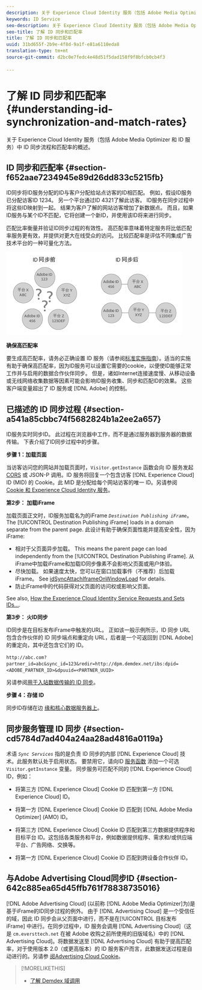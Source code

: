 ```yaml
---
description: 关于 Experience Cloud Identity 服务（包括 Adobe Media Optimizer 和 ID 服务）中 ID 同步流程和匹配率的概述。
keywords: ID Service
seo-description: 关于 Experience Cloud Identity 服务（包括 Adobe Media Optimizer 和 ID 服务）中 ID 同步流程和匹配率的概述。
seo-title: 了解 ID 同步和匹配率
title: 了解 ID 同步和匹配率
uuid: 31bd655f-2b9e-4f8d-9a1f-e81a6110eda8
translation-type: tm+mt
source-git-commit: d2bc0e7fedc4e48d51f5dad158f9f8bfcb0cb4f3

---
```



# 了解 ID 同步和匹配率 {#understanding-id-synchronization-and-match-rates}

关于 Experience Cloud Identity 服务（包括 Adobe Media Optimizer 和 ID 服务）中 ID 同步流程和匹配率的概述。

## ID 同步和匹配率 {#section-f652aae7234945e89d26dd833c5215fb}

ID同步将ID服务分配的ID与客户分配给站点访客的ID相匹配。 例如，假设ID服务已分配访客ID 1234。 另一个平台通过ID 4321了解此访客。 ID服务在同步过程中将这些ID映射到一起。 结果为客户了解的网站访客增加了新数据点。 而且，如果ID服务与某个ID不匹配，它将创建一个新ID，并使用该ID将来进行同步。

匹配比率衡量并验证ID同步过程的有效性。 高匹配率意味着特定服务将比低匹配率服务更有效，并提供对更大在线受众的访问。 比较匹配率是评估不同集成广告技术平台的一种可量化方法。

![](assets/idsync2.png)

**确保高匹配率**

要生成高匹配率，请务必正确设置 ID 服务（请参阅[标准实施指南](../implementation-guides/standard.md#concept-89cd0199a9634fc48644f2d61e3d2445)）。适当的实施有助于确保高匹配率，因为ID服务可以设置它需要的cookie，以便使ID能够正常工作并与启用的数据合作伙伴同步。 但是，诸如Internet连接速度慢、从移动设备或无线网络收集数据等因素可能会影响ID服务收集、同步和匹配ID的效果。 这些客户端变量超出了 ID 服务或 [!DNL Adobe] 的控制。

## 已描述的 ID 同步过程 {#section-a541a85cbbc74f5682824b1a2ee2a657}

ID服务实时同步ID。 此过程在浏览器中工作，而不是通过服务器到服务器的数据传输。 下表介绍了ID同步过程中的步骤。

**步骤 1：加载页面**

当访客访问您的网站并加载页面时，`Visitor.getInstance` 函数会向 ID 服务发起 [CORS](../reference/cors.md#concept-6c280446990d46d88ba9da15d2dcc758) 或 JSON-P 调用。ID 服务将回复一个包含访客 [!DNL Experience Cloud] ID (MID) 的 Cookie。此 MID 是分配给每个网站访客的唯一 ID。另请参阅 [Cookie 和 Experience Cloud Identity 服务](../introduction/cookies.md)。

**第2步： 加载iFrame**

加载页面正文时，ID服务加载名为的iFrame *`Destination Publishing iFrame`*。 The [!UICONTROL Destination Publishing iFrame] loads in a domain separate from the parent page. 此设计有助于确保页面性能并提高安全性，因为iFrame:

* 相对于父页面异步加载。 This means the parent page can load independently from the [!UICONTROL Destination Publishing iFrame]. 从iFrame中加载iFrame和加载ID同步像素不会影响父页面或用户体验。
* 尽快加载。 如果速度太快，您可以在窗口加载事件（不推荐）后加载iFrame。 See [idSyncAttachIframeOnWindowLoad](../library/function-vars/idsyncattachiframeonwindowload.md#reference-b86b7112e0814a4c82c4e24c158508f4) for details.
* 防止iFrame中的代码获得对父页面的访问权或影响父页面。

See also, [How the Experience Cloud Identity Service Requests and Sets IDs...](../introduction/id-request.md#concept-2caacebb1d244402816760e9b8bcef6a).

**第3步： 火ID同步**

ID同步是在目标发布iFrame中触发的URL。 正如该一般示例所示，ID 同步 URL 包含合作伙伴的 ID 同步端点和重定向 URL，后者是一个可返回到 [!DNL Adobe] 的重定向，其中还包含它们的 ID。

`http://abc.com?partner_id=abc&sync_id=123&redir=http://dpm.demdex.net/ibs:dpid=<ADOBE_PARTNER_ID>&dpuuid=<PARTNER_UUID>`

另请参阅[用于入站数据传输的 ID 同步](https://docs.adobe.com/content/help/zh-Hans/audience-manager/user-guide/implementation-integration-guides/sending-audience-data/batch-data-transfer-process/id-sync-http.html)。

**步骤 4：存储 ID**

同步ID存储在边 [缘和核心数据服务器上](https://docs.adobe.com/content/help/en/audience-manager/user-guide/reference/system-components/components-edge.html)。

## 同步服务管理 ID 同步 {#section-cd5784d7ad404a24aa28ad4816a0119a}

术语 *`Sync Services`* 指的是负责 ID 同步的内部 [!DNL Experience Cloud] 技术。此服务默认处于启用状态。 要禁用它，请向ID [服务函数](../library/function-vars/disableidsync.md#reference-589d6b489ac64eddb5a7ff758945e414) 添加一个可选 `Visitor.getInstance` 变量。 同步服务可匹配不同的 [!DNL Experience Cloud] ID，例如：

* 将第三方 [!DNL Experience Cloud] Cookie ID 匹配到第一方 [!DNL Experience Cloud] ID。

* 将第一方 [!DNL Experience Cloud] Cookie ID 匹配到 [!DNL Adobe Media Optimizer] (AMO) ID。

* 将第三方 [!DNL Experience Cloud] Cookie ID 匹配到第三方数据提供程序和目标平台 ID。这包括各类服务和平台，例如数据提供程序、需求和/或供应端平台、广告网络、交换等。
* 将第一方 [!DNL Experience Cloud] Cookie ID 匹配到跨设备合作伙伴 ID。

## 与Adobe Advertising Cloud同步ID {#section-642c885ea65d45ffb761f78838735016}

[!DNL Adobe Advertising Cloud] (以前称 [!DNL Adobe Media Optimizer]为)是基于iFrame的ID同步过程的例外。 由于 [!DNL Advertising Cloud] 是一个受信任的域，因此 ID 同步会从父页面中进行，而不是在[!UICONTROL 目标发布 iFrame] 中进行。在同步过程中，ID 服务会调用 [!DNL Advertising Cloud]（这是 `cm.eversttech.net` 在被 Adobe 收购之前所使用的旧版域名）中的 [!DNL Advertising Cloud]。将数据发送至 [!DNL Advertising Cloud] 有助于提高匹配率，对于使用版本 2.0（或更高版本）的 ID 服务客户而言，此数据发送过程是自动进行的。另请参 [阅Advertising Cloud Cookie](https://docs.adobe.com/content/help/en/core-services/interface/ec-cookies/cookies-advertising-cloud.html)。

>[!MORELIKETHIS]
>
>* [了解 Demdex 域调用](https://docs.adobe.com/content/help/zh-Hans/audience-manager/user-guide/reference/demdex-calls.html)

